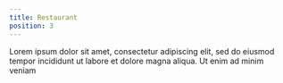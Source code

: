 ```yaml
---
title: Restaurant
position: 3
---
```

Lorem ipsum dolor sit amet, consectetur adipiscing elit, sed do eiusmod tempor incididunt ut labore et dolore magna aliqua. Ut enim ad minim veniam
